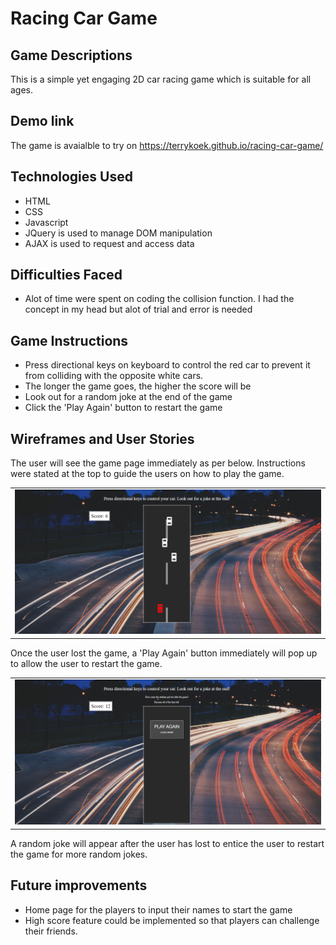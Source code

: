 # Racing Car Game

## Game Descriptions

This is a simple yet engaging 2D car racing game which is suitable for all ages.

## Demo link

The game is avaialble to try on https://terrykoek.github.io/racing-car-game/

## Technologies Used
* HTML
* CSS
* Javascript
* JQuery is used to manage DOM manipulation
* AJAX is used to request and access data

## Difficulties Faced
* Alot of time were spent on coding the collision function. I had the concept in my head but alot of trial and error is needed

## Game Instructions
* Press directional keys on keyboard to control the red car to prevent it from colliding with the opposite white cars.
* The longer the game goes, the higher the score will be
* Look out for a random joke at the end of the game
* Click the 'Play Again' button to restart the game


## Wireframes and User Stories
The user will see the game page immediately as per below. Instructions were stated at the top to guide the users on how to play the game.

<table><tr><td>
 <img src="wireframe1.PNG" width="500px"/>
</td></tr></table>


Once the user lost the game, a 'Play Again' button immediately will pop up to allow the user to restart the game.

<table><tr><td>
 <img src="https://github.com/Terrykoek/racing-car-game/blob/main/wireframe2.PNG" width="500px"/>
</td></tr></table>

A random joke will appear after the user has lost to entice the user to restart the game for more random jokes.



## Future improvements
* Home page for the players to input their names to start the game
* High score feature could be implemented so that players can challenge their friends.




